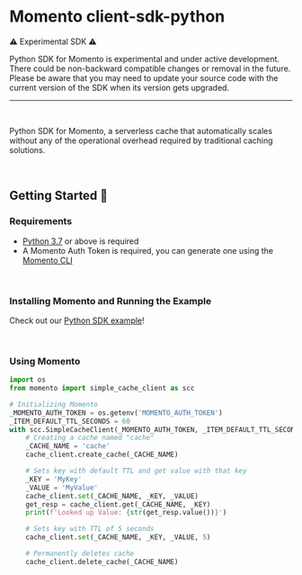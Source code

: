 # Momento client-sdk-python

:warning: Experimental SDK :warning:

Python SDK for Momento is experimental and under active development.
There could be non-backward compatible changes or removal in the future.
Please be aware that you may need to update your source code with the current version of the SDK when its version gets upgraded.

---

<br/>

Python SDK for Momento, a serverless cache that automatically scales without any of the operational overhead required by traditional caching solutions.

<br/>

## Getting Started :running:

### Requirements

- [Python 3.7](https://www.python.org/downloads/) or above is required
- A Momento Auth Token is required, you can generate one using the [Momento CLI](https://github.com/momentohq/momento-cli)

<br/>

### Installing Momento and Running the Example

Check out our [Python SDK example](/examples/)!

<br/>

### Using Momento

```python
import os
from momento import simple_cache_client as scc

# Initializing Momento
_MOMENTO_AUTH_TOKEN = os.getenv('MOMENTO_AUTH_TOKEN')
_ITEM_DEFAULT_TTL_SECONDS = 60
with scc.SimpleCacheClient(_MOMENTO_AUTH_TOKEN, _ITEM_DEFAULT_TTL_SECONDS) as cache_client:
    # Creating a cache named "cache"
    _CACHE_NAME = 'cache'
    cache_client.create_cache(_CACHE_NAME)

    # Sets key with default TTL and get value with that key
    _KEY = 'MyKey'
    _VALUE = 'MyValue'
    cache_client.set(_CACHE_NAME, _KEY, _VALUE)
    get_resp = cache_client.get(_CACHE_NAME, _KEY)
    print(f'Looked up Value: {str(get_resp.value())}')

    # Sets key with TTL of 5 seconds
    cache_client.set(_CACHE_NAME, _KEY, _VALUE, 5)

    # Permanently deletes cache
    cache_client.delete_cache(_CACHE_NAME)
```

<br/>
